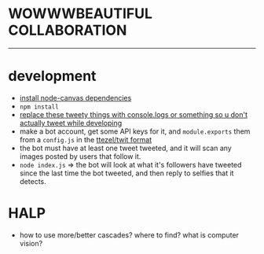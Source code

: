 # WOWWWBEAUTIFUL COLLABORATION
---------------------------------------------------

# development
- [install node-canvas dependencies](https://github.com/Automattic/node-canvas/wiki)
- `npm install`
- [replace these tweety things with console.logs or something so u don't actually tweet while developing](https://github.com/coleww/wowwwbeautiful/blob/master/index.js#L90-L99)
- make a bot account, get some API keys for it, and `module.exports` them from a `config.js` in the [ttezel/twit format](https://github.com/ttezel/twit)
- the bot must have at least one tweet tweeted, and it will scan any images posted by users that follow it. 
- `node index.js` => the bot will look at what it's followers have tweeted since the last time the bot tweeted, and then reply to selfies that it detects.


# HALP

- how to use more/better cascades? where to find? what is computer vision?
